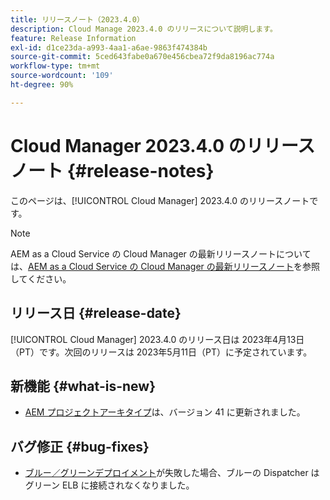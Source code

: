```yaml
---
title: リリースノート（2023.4.0）
description: Cloud Manage 2023.4.0 のリリースについて説明します。
feature: Release Information
exl-id: d1ce23da-a993-4aa1-a6ae-9863f474384b
source-git-commit: 5ced643fabe0a670e456cbea72f9da8196ac774a
workflow-type: tm+mt
source-wordcount: '109'
ht-degree: 90%

---
```


# Cloud Manager 2023.4.0 のリリースノート {#release-notes}

このページは、[!UICONTROL Cloud Manager] 2023.4.0 のリリースノートです。

>[!NOTE]
>
>AEM as a Cloud Service の Cloud Manager の最新リリースノートについては、[AEM as a Cloud Service の Cloud Manager の最新リリースノート](https://experienceleague.adobe.com/ja/docs/experience-manager-cloud-service/content/release-notes/cloud-manager/current)を参照してください。

## リリース日 {#release-date}

[!UICONTROL Cloud Manager] 2023.4.0 のリリース日は 2023年4月13日（PT）です。次回のリリースは 2023年5月11日（PT）に予定されています。

## 新機能 {#what-is-new}

* [AEM プロジェクトアーキタイプ](https://experienceleague.adobe.com/ja/docs/experience-manager-core-components/using/developing/archetype/overview)は、バージョン 41 に更新されました。

## バグ修正 {#bug-fixes}

* [ブルー／グリーンデプロイメント](/help/introduction.md#blue-green)が失敗した場合、ブルーの Dispatcher はグリーン ELB に接続されなくなりました。
